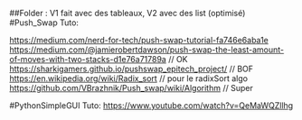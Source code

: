 ##Folder : V1 fait avec des tableaux, V2 avec des list (optimisé)
#Push_Swap Tuto:

https://medium.com/nerd-for-tech/push-swap-tutorial-fa746e6aba1e
https://medium.com/@jamierobertdawson/push-swap-the-least-amount-of-moves-with-two-stacks-d1e76a71789a // OK 
https://sharkigamers.github.io/pushswap_epitech_project/ // BOF
https://en.wikipedia.org/wiki/Radix_sort // pour le radixSort algo
https://github.com/VBrazhnik/Push_swap/wiki/Algorithm // Super

#PythonSimpleGUI Tuto:
https://www.youtube.com/watch?v=QeMaWQZllhg